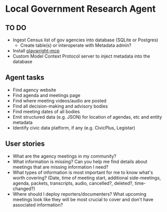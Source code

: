 # Local Government Research Agent

## TO DO

- Ingest Census list of gov agencies into database (SQLite or Postgres)
  - Create table(s) or interoperate with Metadata admin?
- Install [playwright-mcp](https://github.com/microsoft/playwright-mcp)
- Custom Model Context Protocol server to inject metadata into the database


## Agent tasks

- Find agency website
- Find agenda and meetings page
- Find where meeting videos/audio are posted
- Find all decision-making and advisory bodies
- Find meeting dates of all bodies
- Emit structured data (e.g. JSON) for location of agendas, etc and entity metadata
- Identify civic data platform, if any (e.g. CivicPlus, Legistar)


## User stories

- What are the agency meetings in my community?
- What information is missing? Can you help me find details about meetings that are missing information I need?
- What types of information is most important for me to know what's worth covering? (Date, time of meeting start, additional side-meetings, agenda, packets, transcripts, audio, cancelled?, deleted?, time-changed?)
- Where should I deploy reporters/documenters? What upcoming meetings look like they will be most crucial to cover and don't have associated information?